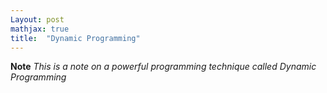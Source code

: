 ```yaml
---
Layout: post
mathjax: true
title:  "Dynamic Programming"
---
```


**Note** *This is a note on a powerful programming technique called Dynamic Programming*
